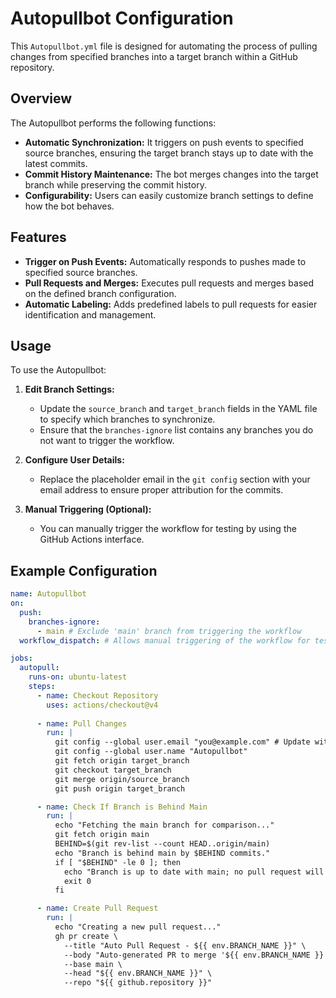 # Autopullbot Configuration

This `Autopullbot.yml` file is designed for automating the process of pulling changes from specified branches into a target branch within a GitHub repository.

## Overview

The Autopullbot performs the following functions:

- **Automatic Synchronization:** It triggers on push events to specified source branches, ensuring the target branch stays up to date with the latest commits.
- **Commit History Maintenance:** The bot merges changes into the target branch while preserving the commit history.
- **Configurability:** Users can easily customize branch settings to define how the bot behaves.

## Features

- **Trigger on Push Events:** Automatically responds to pushes made to specified source branches.
- **Pull Requests and Merges:** Executes pull requests and merges based on the defined branch configuration.
- **Automatic Labeling:** Adds predefined labels to pull requests for easier identification and management.

## Usage

To use the Autopullbot:

1. **Edit Branch Settings:** 
   - Update the `source_branch` and `target_branch` fields in the YAML file to specify which branches to synchronize.
   - Ensure that the `branches-ignore` list contains any branches you do not want to trigger the workflow.

2. **Configure User Details:** 
   - Replace the placeholder email in the `git config` section with your email address to ensure proper attribution for the commits.

3. **Manual Triggering (Optional):** 
   - You can manually trigger the workflow for testing by using the GitHub Actions interface.

## Example Configuration

```yaml
name: Autopullbot
on:
  push:
    branches-ignore:
      - main # Exclude 'main' branch from triggering the workflow
  workflow_dispatch: # Allows manual triggering of the workflow for testing

jobs:
  autopull:
    runs-on: ubuntu-latest
    steps:
      - name: Checkout Repository
        uses: actions/checkout@v4
        
      - name: Pull Changes
        run: |
          git config --global user.email "you@example.com" # Update with your email
          git config --global user.name "Autopullbot"
          git fetch origin target_branch
          git checkout target_branch
          git merge origin/source_branch
          git push origin target_branch

      - name: Check If Branch is Behind Main
        run: |
          echo "Fetching the main branch for comparison..."
          git fetch origin main
          BEHIND=$(git rev-list --count HEAD..origin/main)
          echo "Branch is behind main by $BEHIND commits."
          if [ "$BEHIND" -le 0 ]; then
            echo "Branch is up to date with main; no pull request will be created."
            exit 0
          fi

      - name: Create Pull Request
        run: |
          echo "Creating a new pull request..."
          gh pr create \
            --title "Auto Pull Request - ${{ env.BRANCH_NAME }}" \
            --body "Auto-generated PR to merge '${{ env.BRANCH_NAME }}' into 'main'" \
            --base main \
            --head "${{ env.BRANCH_NAME }}" \
            --repo "${{ github.repository }}"
